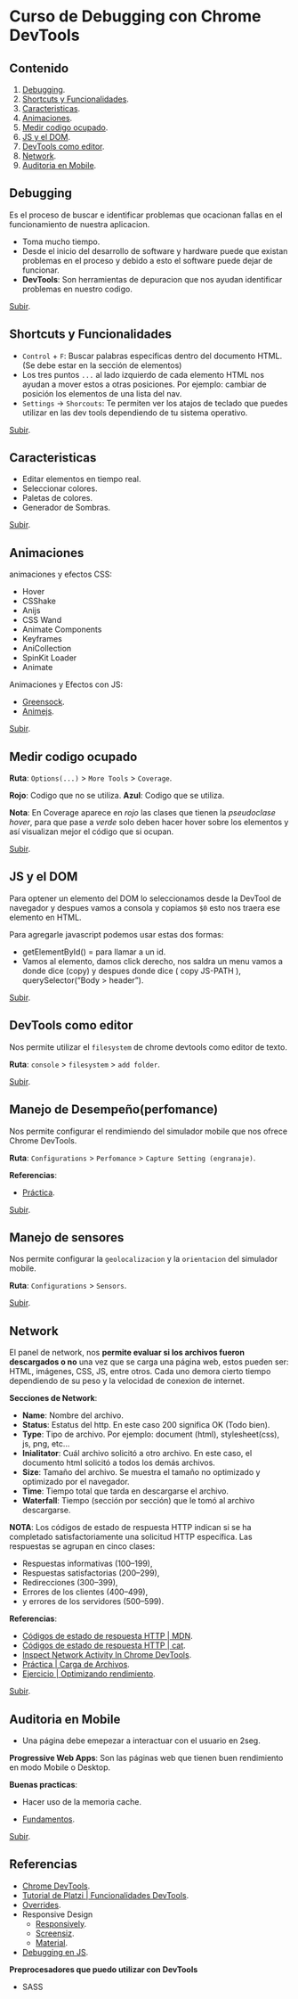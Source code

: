 # Curso de Debugging con Chrome DevTools

## Contenido

1. [Debugging](#Debugging).
2. [Shortcuts y Funcionalidades](Shortcuts-y-Funcionalidades).
3. [Caracteristicas](#Caracteristicas).
4. [Animaciones](#Animaciones).
5. [Medir codigo ocupado](#Medir-codigo-ocupado).
6. [JS y el DOM](#JS-y-el-DOM).
7. [DevTools como editor](#DevTools-como-editor).
8. [Network](#Network).
9. [Auditoria en Mobile](#Auditoria-en-Mobile).

## Debugging

Es el proceso de buscar e identificar problemas que ocacionan fallas en el funcionamiento de nuestra aplicacion.

- Toma mucho tiempo.
- Desde el inicio del desarrollo de software y hardware puede que existan problemas en el proceso y debido a esto el software puede dejar de funcionar.
- **DevTools**: Son herramientas de depuracion que nos ayudan identificar problemas en nuestro codigo.

[Subir](#Contenido).

## Shortcuts y Funcionalidades

- `Control` + `F`: Buscar palabras especificas dentro del documento HTML. (Se debe estar en la sección de elementos)
- Los tres puntos `...` al lado izquierdo de cada elemento HTML nos ayudan a mover estos a otras posiciones. Por ejemplo: cambiar de posición los elementos de una lista del nav.
- `Settings` -> `Shorcouts`: Te permiten ver los atajos de teclado que puedes utilizar en las dev tools dependiendo de tu sistema operativo.

[Subir](#Contenido).

## Caracteristicas

- Editar elementos en tiempo real.
- Seleccionar colores.
- Paletas de colores.
- Generador de Sombras.

[Subir](#Contenido).

## Animaciones

animaciones y efectos CSS:

- Hover
- CSShake
- Anijs
- CSS Wand
- Animate Components
- Keyframes
- AniCollection
- SpinKit Loader
- Animate

Animaciones y Efectos con JS:

- [Greensock](https://greensock.com/gsap/).
- [Animejs](https://animejs.com/).

[Subir](#Contenido).

## Medir codigo ocupado

**Ruta**: `Options(...)` > `More Tools` > `Coverage`.

**Rojo**: Codigo que no se utiliza.
**Azul**: Codigo que se utiliza.

**Nota**: En Coverage aparece en _rojo_ las clases que tienen la _pseudoclase hover_, para que pase a _verde_ solo deben hacer hover sobre los elementos y así visualizan mejor el código que si ocupan.

[Subir](#Contenido).

## JS y el DOM

Para optener un elemento del DOM lo seleccionamos desde la DevTool de navegador y despues vamos a consola y copiamos `$0`
esto nos traera ese elemento en HTML.

Para agregarle javascript podemos usar estas dos formas:

- getElementById() = para llamar a un id.
- Vamos al elemento, damos click derecho, nos saldra un menu vamos a donde dice (copy) y despues donde dice ( copy JS-PATH ), querySelector(“Body > header”).

[Subir](#Contenido).

## DevTools como editor

Nos permite utilizar el `filesystem` de chrome devtools como editor de texto.

**Ruta**: `console` > `filesystem` > `add folder`.

[Subir](#Contenido).

## Manejo de Desempeño(perfomance)

Nos permite configurar el rendimiendo del simulador mobile que nos ofrece Chrome DevTools.

**Ruta**: `Configurations` > `Perfomance` > `Capture Setting (engranaje)`.

**Referencias**:

- [Práctica](https://googlechrome.github.io/devtools-samples/jank/).

[Subir](#Contenido).

## Manejo de sensores

Nos permite configurar la `geolocalizacion` y la `orientacion` del simulador mobile.

**Ruta**: `Configurations` > `Sensors`.

[Subir](#Contenido).

## Network

El panel de network, nos **permite evaluar si los archivos fueron descargados o no** una vez que se carga una página web, estos pueden ser: HTML, imágenes, CSS, JS, entre otros. Cada uno demora cierto tiempo dependiendo de su peso y la velocidad de conexion de internet.

**Secciones de Network**:

- **Name**: Nombre del archivo.
- **Status**: Estatus del http. En este caso 200 significa OK (Todo bien).
- **Type**: Tipo de archivo. Por ejemplo: document (html), stylesheet(css), js, png, etc…
- **Inialitator**: Cuál archivo solicitó a otro archivo. En este caso, el documento html solicitó a todos los demás archivos.
- **Size**: Tamaño del archivo. Se muestra el tamaño no optimizado y optimizado por el navegador.
- **Time**: Tiempo total que tarda en descargarse el archivo.
- **Waterfall**: Tiempo (sección por sección) que le tomó al archivo descargarse.

**NOTA**: Los códigos de estado de respuesta HTTP indican si se ha completado satisfactoriamente una solicitud HTTP específica. Las respuestas se agrupan en cinco clases:

- Respuestas informativas (100–199),
- Respuestas satisfactorias (200–299),
- Redirecciones (300–399),
- Errores de los clientes (400–499),
- y errores de los servidores (500–599).

**Referencias**:

- [Códigos de estado de respuesta HTTP | MDN](https://developer.mozilla.org/es/docs/Web/HTTP/Status).
- [Códigos de estado de respuesta HTTP | cat](https://http.cat/).
- [Inspect Network Activity In Chrome DevTools](https://developers.google.com/web/tools/chrome-devtools/network/).
- [Práctica | Carga de Archivos](https://devtools.glitch.me/network/getstarted.html).
- [Ejercicio | Optimizando rendimiento](https://developers.google.com/web/tools/chrome-devtools/evaluate-performance).

[Subir](#Contenido).

## Auditoria en Mobile

- Una página debe emepezar a interactuar con el usuario en 2seg.

**Progressive Web Apps**: Son las páginas web que tienen buen rendimiento en modo Mobile o Desktop.

**Buenas practicas**:

- Hacer uso de la memoria cache.

- [Fundamentos](https://web.dev/progressive-web-apps/).

[Subir](#Contenido).

## Referencias

- [Chrome DevTools](https://developers.google.com/web/tools/chrome-devtools).
- [Tutorial de Platzi | Funcionalidades DevTools](https://platzi.com/tutoriales/1867-devtools/5283-funcionalidades-utiles-de-chrome-devtools-no-cubiertas-en-el-curso/).
- [Overrides](https://platzi.com/tutoriales/1867-devtools/5334-overrides-como-activarlo-y-usarlo-2/).
- Responsive Design
  - [Responsively](https://responsively.app/).
  - [Screensiz](https://screensiz.es/).
  - [Material](https://material.io/blog/device-metrics).
- [Debugging en JS](https://platzi.com/comentario/1216260/).

**Preprocesadores que puedo utilizar con DevTools**

- SASS
